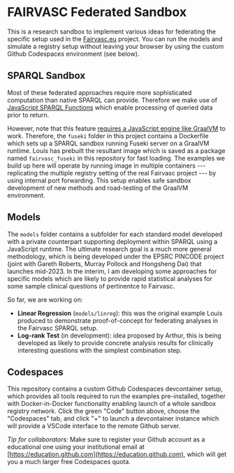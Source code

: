 # FAIRVASC Federated Sandbox

This is a research sandbox to implement various ideas for federating the specific setup used in the [Fairvasc.eu](https://fairvasc.eu/) project.
You can run the models and simulate a registry setup without leaving your browser by using the custom Github Codespaces environment (see below).

## SPARQL Sandbox

Most of these federated approaches require more sophisticated computation than native SPARQL can provide.
Therefore we make use of [JavaScript SPARQL Functions](https://jena.apache.org/documentation/query/javascript-functions.html) which enable processing of queried data prior to return.

However, note that this feature [requires a JavaScript engine like GraalVM](https://stackoverflow.com/questions/71413050/jena-javascript-custom-functions-scriptengine-null-error) to work.
Therefore, the `fuseki` folder in this project contains a Dockerfile which sets up a SPARQL sandbox running Fuseki server on a GraalVM runtime.
Louis has prebuilt the resultant image which is saved as a package named `fairvasc_fuseki` in this repository for fast loading.
The examples we build up here will operate by running image in multiple containers --- replicating the multiple registry setting of the real Fairvasc project --- by using internal port forwarding.
This setup enables safe sandbox development of new methods and road-testing of the GraalVM environment.

## Models

The `models` folder contains a subfolder for each standard model developed with a private counterpart supporting deployment within SPARQL using a JavaScript runtime.
The ultimate research goal is a much more general methodology, which is being developed under the EPSRC PINCODE project (joint with Gareth Roberts, Murray Pollock and Hongsheng Dai) that launches mid-2023.
In the interim, I am developing some approaches for specific models which are likely to provide rapid statistical analyses for some sample clinical questions of pertinentce to Fairvasc.

So far, we are working on:

- **Linear Regression** (`models/linreg`): this was the original example Louis produced to demonstrate proof-of-concept for federating analyses in the Fairvasc SPARQL setup.
- **Log-rank Test** (in development): idea proposed by Arthur, this is being developed as likely to provide concrete analysis results for clinically interesting questions with the simplest combination step.

## Codespaces

This repository contains a custom Github Codespaces devcontainer setup, which provides all tools required to run the examples pre-installed, together with Docker-in-Docker functionality enabling launch of a whole sandbox registry network.
Click the green "Code" button above, choose the "Codespaces" tab, and click "+" to launch a devcontainer instance which will provide a VSCode interface to the remote Github server.

*Tip for collaborators:* Make sure to register your Github account as a educational one using your institutional email at [https://education.github.com](https://education.github.com), which will get you a much larger free Codespaces quota.
